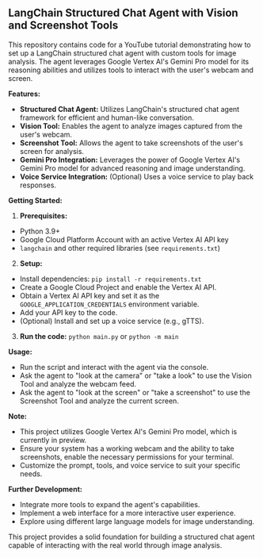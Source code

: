 ## LangChain Structured Chat Agent with Vision and Screenshot Tools

This repository contains code for a YouTube tutorial demonstrating how to set up a LangChain structured chat agent with custom tools for image analysis. The agent leverages Google Vertex AI's Gemini Pro model for its reasoning abilities and utilizes tools to interact with the user's webcam and screen.

**Features:**

* **Structured Chat Agent:** Utilizes LangChain's structured chat agent framework for efficient and human-like conversation.
* **Vision Tool:** Enables the agent to analyze images captured from the user's webcam.
* **Screenshot Tool:** Allows the agent to take screenshots of the user's screen for analysis.
* **Gemini Pro Integration:** Leverages the power of Google Vertex AI's Gemini Pro model for advanced reasoning and image understanding.
* **Voice Service Integration:** (Optional) Uses a voice service to play back responses.

**Getting Started:**

1. **Prerequisites:**
 - Python 3.9+
 - Google Cloud Platform Account with an active Vertex AI API key
 - `langchain` and other required libraries (see `requirements.txt`)

2. **Setup:**
 - Install dependencies: `pip install -r requirements.txt`
 - Create a Google Cloud Project and enable the Vertex AI API.
 - Obtain a Vertex AI API key and set it as the `GOOGLE_APPLICATION_CREDENTIALS` environment variable.
 - Add your API key to the code.
 - (Optional) Install and set up a voice service (e.g., gTTS).
3. **Run the code:** `python main.py` or  `python -m main`

**Usage:**

- Run the script and interact with the agent via the console.
- Ask the agent to "look at the camera" or "take a look" to use the Vision Tool and analyze the webcam feed.
- Ask the agent to "look at the screen" or "take a screenshot" to use the Screenshot Tool and analyze the current screen.

**Note:**

- This project utilizes Google Vertex AI's Gemini Pro model, which is currently in preview.
- Ensure your system has a working webcam and the ability to take screenshots, enable the necessary permissions for your terminal.
- Customize the prompt, tools, and voice service to suit your specific needs.

**Further Development:**

- Integrate more tools to expand the agent's capabilities.
- Implement a web interface for a more interactive user experience.
- Explore using different large language models for image understanding.

This project provides a solid foundation for building a structured chat agent capable of interacting with the real world through image analysis.